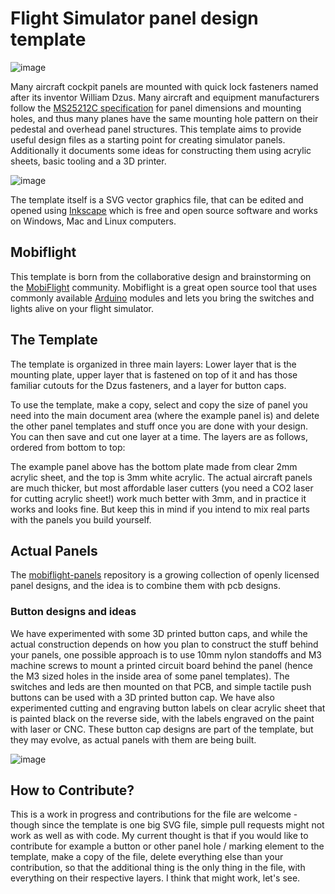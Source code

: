# Flight Simulator panel design template

![image](https://user-images.githubusercontent.com/2587818/119951371-8b725600-bfa4-11eb-8002-0fe23cdbc718.png)

Many aircraft cockpit panels are mounted with quick lock fasteners named after its inventor William Dzus. Many aircraft and equipment manufacturers follow the [MS25212C specification](http://everyspec.com/MS-Specs/MS2/MS25000-MS25999/MS25212C_42008/) for panel dimensions and mounting holes, and thus many planes have the same mounting hole pattern on their pedestal and overhead panel structures. This template aims to provide useful design files as a starting point for creating simulator panels. Additionally it documents some ideas for constructing them using acrylic sheets, basic tooling and a 3D printer.

![image](https://user-images.githubusercontent.com/2587818/119943882-49ddad00-bf9c-11eb-83cf-31caa491c414.png)

The template itself is a SVG vector graphics file, that can be edited and opened using [Inkscape](https://inkscape.org/) which is free and open source software and works on Windows, Mac and Linux computers.

## Mobiflight

This template is born from the collaborative design and brainstorming on the [MobiFlight](https://www.mobiflight.com/en/index.html) community. Mobiflight is a great open source tool that uses commonly available [Arduino](https://www.arduino.cc/) modules and lets you bring the switches and lights alive on your flight simulator.

## The Template 

The template is organized in three main layers: Lower layer that is the mounting plate, upper layer that is fastened on top of it and has those familiar cutouts for the Dzus fasteners, and a layer for button caps. 

To use the template, make a copy, select and copy the size of panel you need into the main document area (where the example panel is) and delete the other panel templates and stuff once you are done with your design. You can then save and cut one layer at a time. The layers are as follows, ordered from bottom to top:

The example panel above has the bottom plate made from clear 2mm acrylic sheet, and the top is 3mm white acrylic. The actual aircraft panels are much thicker, but most affordable laser cutters (you need a CO2 laser for cutting acrylic sheet!) work much better with 3mm, and in practice it works and looks fine. But keep this in mind if you intend to mix real parts with the panels you build yourself.

## Actual Panels

The [mobiflight-panels](https://github.com/Mobiflight/mobiflight-panels) repository is a growing collection of openly licensed panel designs, and the idea is to combine them with pcb designs.

### Button designs and ideas

We have experimented with some 3D printed button caps, and while the actual construction depends on how you plan to construct the stuff behind your panels, one possible approach is to use 10mm nylon standoffs and M3 machine screws to mount a printed circuit board behind the panel (hence the M3 sized holes in the inside area of some panel templates). The switches and leds are then mounted on that PCB, and simple tactile push buttons can be used with a 3D printed button cap. We have also experimented cutting and engraving button labels on clear acrylic sheet that is painted black on the reverse side, with the labels engraved on the paint with laser or CNC. These button cap designs are part of the template, but they may evolve, as actual panels with them are being built.

![image](https://user-images.githubusercontent.com/2587818/119947021-ef465000-bf9f-11eb-8c3e-73d43bf00b48.png)

## How to Contribute?
This is a work in progress and contributions for the file are welcome - though since the template is one big SVG file, simple pull requests might not work as well as with code. My current thought is that if you would like to contribute for example a button or other panel hole / marking element to the template, make a copy of the file, delete everything else than your contribution, so that the additional thing is the only thing in the file, with everything on their respective layers. I think that might work, let's see.
